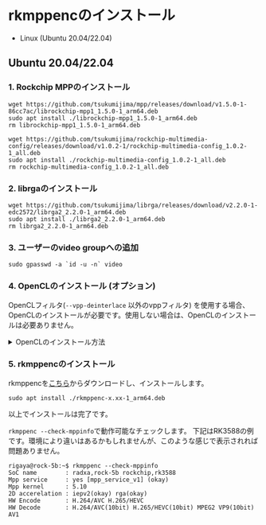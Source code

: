 
# rkmppencのインストール

- Linux (Ubuntu 20.04/22.04)

## Ubuntu 20.04/22.04

### 1. Rockchip MPPのインストール

```Shell
wget https://github.com/tsukumijima/mpp/releases/download/v1.5.0-1-86cc7ac/librockchip-mpp1_1.5.0-1_arm64.deb
sudo apt install ./librockchip-mpp1_1.5.0-1_arm64.deb
rm librockchip-mpp1_1.5.0-1_arm64.deb

wget https://github.com/tsukumijima/rockchip-multimedia-config/releases/download/v1.0.2-1/rockchip-multimedia-config_1.0.2-1_all.deb
sudo apt install ./rockchip-multimedia-config_1.0.2-1_all.deb
rm rockchip-multimedia-config_1.0.2-1_all.deb
```

### 2. librgaのインストール
```Shell
wget https://github.com/tsukumijima/librga/releases/download/v2.2.0-1-edc2572/librga2_2.2.0-1_arm64.deb
sudo apt install ./librga2_2.2.0-1_arm64.deb
rm librga2_2.2.0-1_arm64.deb
```

### 3. ユーザーのvideo groupへの追加
```Shell
sudo gpasswd -a `id -u -n` video
```

### 4. OpenCLのインストール (オプション)

OpenCLフィルタ(```--vpp-deinterlace``` 以外のvppフィルタ) を使用する場合、OpenCLのインストールが必要です。使用しない場合は、OpenCLのインストールは必要ありません。

<details><summary>OpenCLのインストール方法</summary>
ここではRK3588 SoC内蔵のMali G610 MP4 GPUでのインストール例を示します。対象SoCによってインストールすべきものは変わるかと思います。

```Shell
wget https://github.com/tsukumijima/libmali-rockchip/releases/download/v1.9-1-6f3d407/libmali-valhall-g610-g13p0-wayland-gbm_1.9-1_arm64.deb
sudo apt install -y ./libmali-valhall-g610-g13p0-wayland-gbm_1.9-1_arm64.deb
rm libmali-valhall-g610-g13p0-wayland-gbm_1.9-1_arm64.deb
```

下記で正常に動作するか確認します。

```Shell
sudo apt install clinfo
clinfo
```
</details>

### 5. rkmppencのインストール

rkmppencを[こちら](https://github.com/rigaya/rkmppenc/releases)からダウンロードし、インストールします。

```Shell
sudo apt install ./rkmppenc-x.xx-1_arm64.deb
```

以上でインストールは完了です。

```rkmppenc --check-mppinfo```で動作可能なチェックします。
下記はRK3588の例です。環境により違いはあるかもしれませんが、このような感じで表示されれば問題ありません。

```Shell
rigaya@rock-5b:~$ rkmppenc --check-mppinfo
SoC name        : radxa,rock-5b rockchip,rk3588
Mpp service     : yes [mpp_service_v1] (okay)
Mpp kernel      : 5.10
2D accerelation : iepv2(okay) rga(okay)
HW Encode       : H.264/AVC H.265/HEVC
HW Decode       : H.264/AVC(10bit) H.265/HEVC(10bit) MPEG2 VP9(10bit) AV1
```